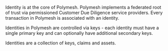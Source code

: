 Identity is at the core of Polymesh. Polymesh implements a federated root of trust via permissioned Customer Due Diligence service providers. Every transaction in Polymesh is associated with an identity.

Identities in Polymesh are controlled via keys - each identity must have a single primary key and can optionally have additional secondary keys.

Identities are a collection of keys, claims and assets.
